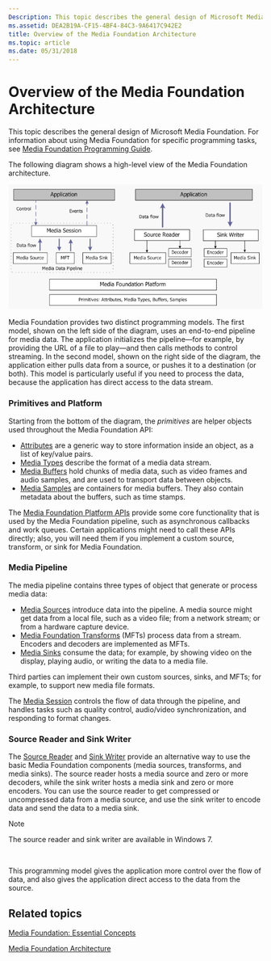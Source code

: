 ```yaml
---
Description: This topic describes the general design of Microsoft Media Foundation. For information about using Media Foundation for specific programming tasks, see Media Foundation Programming Guide.
ms.assetid: DEA2B19A-CF15-4BF4-84C3-9A6417C942E2
title: Overview of the Media Foundation Architecture
ms.topic: article
ms.date: 05/31/2018
---
```


# Overview of the Media Foundation Architecture

This topic describes the general design of Microsoft Media Foundation. For information about using Media Foundation for specific programming tasks, see [Media Foundation Programming Guide](media-foundation-programming-guide.md).

The following diagram shows a high-level view of the Media Foundation architecture.

![diagram showing a high-level view of the media foundation architecture.](images/mfarch01.png)

Media Foundation provides two distinct programming models. The first model, shown on the left side of the diagram, uses an end-to-end pipeline for media data. The application initializes the pipeline—for example, by providing the URL of a file to play—and then calls methods to control streaming. In the second model, shown on the right side of the diagram, the application either pulls data from a source, or pushes it to a destination (or both). This model is particularly useful if you need to process the data, because the application has direct access to the data stream.

### Primitives and Platform

Starting from the bottom of the diagram, the *primitives* are helper objects used throughout the Media Foundation API:

-   [Attributes](attributes-and-properties.md) are a generic way to store information inside an object, as a list of key/value pairs.
-   [Media Types](media-types.md) describe the format of a media data stream.
-   [Media Buffers](media-buffers.md) hold chunks of media data, such as video frames and audio samples, and are used to transport data between objects.
-   [Media Samples](media-samples.md) are containers for media buffers. They also contain metadata about the buffers, such as time stamps.

The [Media Foundation Platform APIs](media-foundation-platform-apis.md) provide some core functionality that is used by the Media Foundation pipeline, such as asynchronous callbacks and work queues. Certain applications might need to call these APIs directly; also, you will need them if you implement a custom source, transform, or sink for Media Foundation.

### Media Pipeline

The media pipeline contains three types of object that generate or process media data:

-   [Media Sources](media-sources.md) introduce data into the pipeline. A media source might get data from a local file, such as a video file; from a network stream; or from a hardware capture device.
-   [Media Foundation Transforms](media-foundation-transforms.md) (MFTs) process data from a stream. Encoders and decoders are implemented as MFTs.
-   [Media Sinks](media-sinks.md) consume the data; for example, by showing video on the display, playing audio, or writing the data to a media file.

Third parties can implement their own custom sources, sinks, and MFTs; for example, to support new media file formats.

The [Media Session](media-session.md) controls the flow of data through the pipeline, and handles tasks such as quality control, audio/video synchronization, and responding to format changes.

### Source Reader and Sink Writer

The [Source Reader](source-reader.md) and [Sink Writer](sink-writer.md) provide an alternative way to use the basic Media Foundation components (media sources, transforms, and media sinks). The source reader hosts a media source and zero or more decoders, while the sink writer hosts a media sink and zero or more encoders. You can use the source reader to get compressed or uncompressed data from a media source, and use the sink writer to encode data and send the data to a media sink.

> [!Note]  
> The source reader and sink writer are available in Windows 7.

 

This programming model gives the application more control over the flow of data, and also gives the application direct access to the data from the source.

## Related topics

<dl> <dt>

[Media Foundation: Essential Concepts](media-foundation-programming--essential-concepts.md)
</dt> <dt>

[Media Foundation Architecture](media-foundation-architecture.md)
</dt> </dl>

 

 



